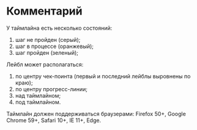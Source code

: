 # Комментарий

У таймлайна есть несколько состояний:
1. шаг не пройден (серый);
2. шаг в процессе (оранжевый);
3. шаг пройден (зеленый);

Лейбл может располагаться:
1. по центру чек-поинта (первый и последний лейблы выровнены по краю);
2. по центру прогресс-линии;
3. над таймлайном;
4. под таймлайном.

Таймлайн должен поддерживаться браузерами:
Firefox 50+, Google Chrome 59+, Safari 10+, IE 11+, Edge.
